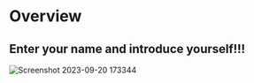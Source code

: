 # Overview

## Enter your name and introduce yourself!!!

![Screenshot 2023-09-20 173344](https://github.com/Pradhyumna789/Name_Lister/assets/45138354/3b505287-cae3-4d4e-a1e0-8d9ebb4bf3ab)
